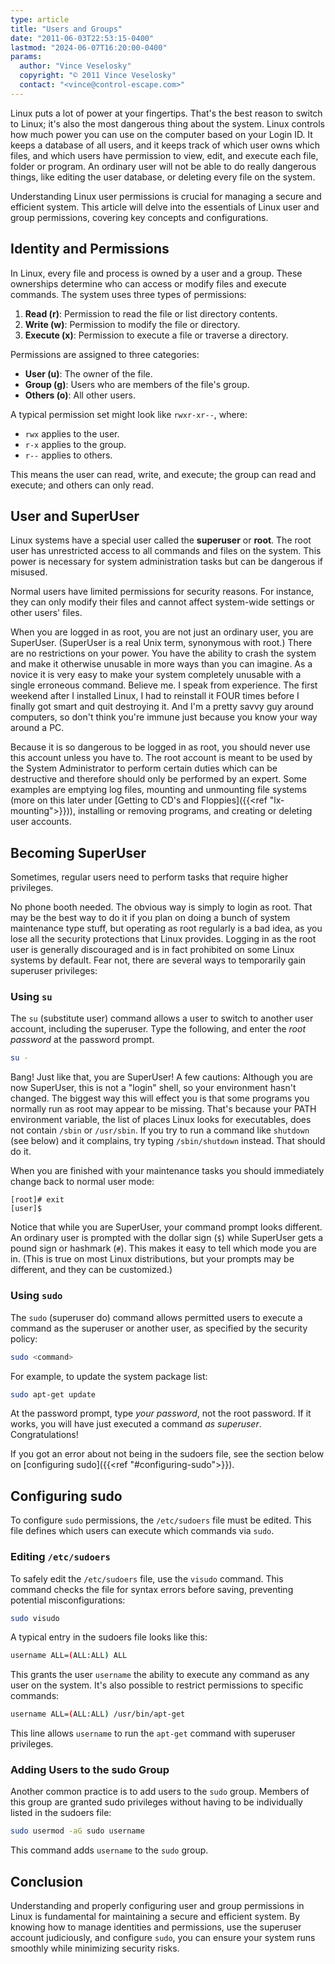 ```yaml
---
type: article
title: "Users and Groups"
date: "2011-06-03T22:53:15-0400"
lastmod: "2024-06-07T16:20:00-0400"
params:
  author: "Vince Veselosky"
  copyright: "© 2011 Vince Veselosky"
  contact: "<vince@control-escape.com>"
---
```


Linux puts a lot of power at your fingertips. That\'s the best reason to switch to
Linux; it\'s also the most dangerous thing about the system. Linux controls how much
power you can use on the computer based on your Login ID. It keeps a database of all
users, and it keeps track of which user owns which files, and which users have
permission to view, edit, and execute each file, folder or program. An ordinary user
will not be able to do really dangerous things, like editing the user database, or
deleting every file on the system.

Understanding Linux user permissions is crucial for managing a secure and efficient
system. This article will delve into the essentials of Linux user and group permissions,
covering key concepts and configurations.

## Identity and Permissions

In Linux, every file and process is owned by a user and a group. These ownerships
determine who can access or modify files and execute commands. The system uses three
types of permissions:

1. **Read (r)**: Permission to read the file or list directory contents.
2. **Write (w)**: Permission to modify the file or directory.
3. **Execute (x)**: Permission to execute a file or traverse a directory.

Permissions are assigned to three categories:

- **User (u)**: The owner of the file.
- **Group (g)**: Users who are members of the file's group.
- **Others (o)**: All other users.

A typical permission set might look like `rwxr-xr--`, where:

- `rwx` applies to the user.
- `r-x` applies to the group.
- `r--` applies to others.

This means the user can read, write, and execute; the group can read and execute; and
others can only read.

## User and SuperUser

Linux systems have a special user called the **superuser** or **root**. The root user
has unrestricted access to all commands and files on the system. This power is necessary
for system administration tasks but can be dangerous if misused.

Normal users have limited permissions for security reasons. For instance, they can only
modify their files and cannot affect system-wide settings or other users' files.

When you are logged in as root, you are not just an ordinary user, you are SuperUser.
(SuperUser is a real Unix term, synonymous with root.) There are no restrictions on your
power. You have the ability to crash the system and make it otherwise unusable in more
ways than you can imagine. As a novice it is very easy to make your system completely
unusable with a single erroneous command. Believe me. I speak from experience. The first
weekend after I installed Linux, I had to reinstall it FOUR times before I finally got
smart and quit destroying it. And I\'m a pretty savvy guy around computers, so don\'t
think you\'re immune just because you know your way around a PC.

Because it is so dangerous to be logged in as root, you should never use this account
unless you have to. The root account is meant to be used by the System Administrator to
perform certain duties which can be destructive and therefore should only be performed
by an expert. Some examples are emptying log files, mounting and unmounting file systems
(more on this later under [Getting to CD's and Floppies]({{<ref "lx-mounting">}})),
installing or removing programs, and creating or deleting user accounts.

## Becoming SuperUser

Sometimes, regular users need to perform tasks that require higher privileges.

No phone booth needed. The obvious way is simply to login as root. That may be the best
way to do it if you plan on doing a bunch of system maintenance type stuff, but
operating as root regularly is a bad idea, as you lose all the security protections that
Linux provides. Logging in as the root user is generally discouraged and is in fact
prohibited on some Linux systems by default. Fear not, there are several ways to
temporarily gain superuser privileges:

### Using `su`

The `su` (substitute user) command allows a user to switch to another user account,
including the superuser. Type the following, and enter the _root password_ at the
password prompt.

```bash
su -
```

Bang! Just like that, you are SuperUser! A few cautions: Although you are now SuperUser,
this is not a \"login\" shell, so your environment hasn\'t changed. The biggest way this
will effect you is that some programs you normally run as root may appear to be missing.
That\'s because your PATH environment variable, the list of places Linux looks for
executables, does not contain `/sbin` or `/usr/sbin`. If you try to run a command like
`shutdown` (see below) and it complains, try typing `/sbin/shutdown` instead. That
should do it.

When you are finished with your maintenance tasks you should immediately change back to
normal user mode:

    [root]# exit
    [user]$

Notice that while you are SuperUser, your command prompt looks different. An ordinary
user is prompted with the dollar sign (`$`) while SuperUser gets a pound sign or
hashmark (`#`). This makes it easy to tell which mode you are in. (This is true on most
Linux distributions, but your prompts may be different, and they can be customized.)

### Using `sudo`

The `sudo` (superuser do) command allows permitted users to execute a command as the
superuser or another user, as specified by the security policy:

```bash
sudo <command>
```

For example, to update the system package list:

```bash
sudo apt-get update
```

At the password prompt, type _your password_, not the root password. If it works, you
will have just executed a command _as superuser_. Congratulations!

If you got an error about not being in the sudoers file, see the section below on
[configuring sudo]({{<ref "#configuring-sudo">}}).

## Configuring sudo

To configure `sudo` permissions, the `/etc/sudoers` file must be edited. This file
defines which users can execute which commands via `sudo`.

### Editing `/etc/sudoers`

To safely edit the `/etc/sudoers` file, use the `visudo` command. This command checks
the file for syntax errors before saving, preventing potential misconfigurations:

```bash
sudo visudo
```

A typical entry in the sudoers file looks like this:

```bash
username ALL=(ALL:ALL) ALL
```

This grants the user `username` the ability to execute any command as any user on the
system. It's also possible to restrict permissions to specific commands:

```bash
username ALL=(ALL:ALL) /usr/bin/apt-get
```

This line allows `username` to run the `apt-get` command with superuser privileges.

### Adding Users to the sudo Group

Another common practice is to add users to the `sudo` group. Members of this group are
granted sudo privileges without having to be individually listed in the sudoers file:

```bash
sudo usermod -aG sudo username
```

This command adds `username` to the `sudo` group.

## Conclusion

Understanding and properly configuring user and group permissions in Linux is
fundamental for maintaining a secure and efficient system. By knowing how to manage
identities and permissions, use the superuser account judiciously, and configure `sudo`,
you can ensure your system runs smoothly while minimizing security risks.

